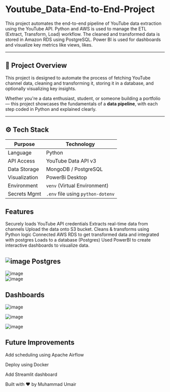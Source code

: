 # Youtube_Data-End-to-End-Project
This project automates the end-to-end pipeline of YouTube data extraction using the YouTube API. Python and AWS is used to manage the ETL (Extract, Transform, Load) workflow. The cleaned and transformed data is stored in Amazon RDS using PostgreSQL. Power BI is used for dashboards and visualize key metrics like views, likes.

---

## 📖 Project Overview

This project is designed to automate the process of fetching YouTube channel data, cleaning and transforming it, storing it in a database, and optionally visualizing key insights.

Whether you're a data enthusiast, student, or someone building a portfolio — this project showcases the fundamentals of a **data pipeline**, with each step coded in Python and explained clearly.

---

## ⚙️ Tech Stack

| Purpose        | Technology              |
|----------------|--------------------------|
| Language       | Python                  |
| API Access     | YouTube Data API v3     |
| Data Storage   | MongoDB / PostgreSQL    |
| Visualization  | PowerBi Desktop    |
| Environment    | `venv` (Virtual Environment) |
| Secrets Mgmt   | `.env` file using `python-dotenv` |

## Features

Securely loads YouTube API credentials
Extracts real-time data from channels
Upload the data onto S3 bucket.
Cleans & transforms using Python logic
Connected AWS RDS to get transformed data and integrated with postgres
Loads to a database (Postgres) 
Used PowerBI to create interactive dashboards to visualize data.

## ![image](https://github.com/user-attachments/assets/319f628e-de8c-4dde-b9e4-fa308715631e) Postgres

![image](https://github.com/user-attachments/assets/b212688d-1c45-4810-9a85-fc50c580296a)<br>
![image](https://github.com/user-attachments/assets/8c762576-93b5-414e-a856-dcd625a1f262)




## Dashboards

![image](https://github.com/user-attachments/assets/f1cae4aa-39de-4c01-95da-b4496998c02a)<br>

![image](https://github.com/user-attachments/assets/0add92e2-d3ce-402b-9399-8f7a30446e0f)<br>

![image](https://github.com/user-attachments/assets/4f30acfb-b049-4f52-87e6-69084e53d296)

## Future Improvements

Add scheduling using Apache Airflow

Deploy using Docker
 
Add Streamlit dashboard

Built with ❤️ by <href>Muhammad Umair





